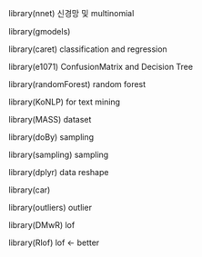 library(nnet)
신경망 및 multinomial

library(gmodels)


library(caret)
classification and regression 

library(e1071)
ConfusionMatrix and Decision Tree

library(randomForest)
random forest

library(KoNLP)
for text mining

library(MASS)
dataset

library(doBy)
sampling

library(sampling)
sampling

library(dplyr)
data reshape

library(car)


library(outliers)
outlier

library(DMwR)
lof

library(Rlof)
lof <- better